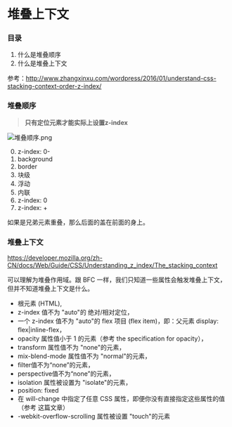 # 堆叠上下文

### 目录
1. 什么是堆叠顺序
2. 什么是堆叠上下文 

参考：http://www.zhangxinxu.com/wordpress/2016/01/understand-css-stacking-context-order-z-index/

### 堆叠顺序
> **只有定位元素才能实际上设置z-index**

![堆叠顺序.png](https://i.loli.net/2018/05/26/5b0857032c52a.png)

0. z-index: 0-
1. background
2. border
3. 块级
4. 浮动
5. 内联
6. z-index: 0
7. z-index: +   

如果是兄弟元素重叠，那么后面的盖在前面的身上。

### 堆叠上下文

https://developer.mozilla.org/zh-CN/docs/Web/Guide/CSS/Understanding_z_index/The_stacking_context

可以理解为堆叠作用域。跟 BFC 一样，我们只知道一些属性会触发堆叠上下文，但并不知道堆叠上下文是什么。

- 根元素 (HTML),
- z-index 值不为 "auto"的 绝对/相对定位，
- 一个 z-index 值不为 "auto"的 flex 项目 (flex item)，即：父元素 display: flex|inline-flex，
- opacity 属性值小于 1 的元素（参考 the specification for opacity），
- transform 属性值不为 "none"的元素，
- mix-blend-mode 属性值不为 "normal"的元素，
- filter值不为“none”的元素，
- perspective值不为“none”的元素，
- isolation 属性被设置为 "isolate"的元素，
- position: fixed
- 在 will-change 中指定了任意 CSS 属性，即便你没有直接指定这些属性的值（参考 这篇文章）
- -webkit-overflow-scrolling 属性被设置 "touch"的元素
